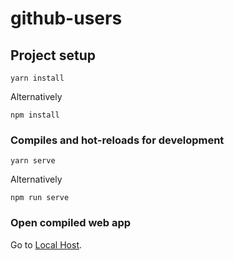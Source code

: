# github-users

## Project setup

```
yarn install
```

Alternatively

```
npm install
```

### Compiles and hot-reloads for development

```
yarn serve
```

Alternatively

```
npm run serve
```

### Open compiled web app

Go to [Local Host](http://localhost:8080/).
